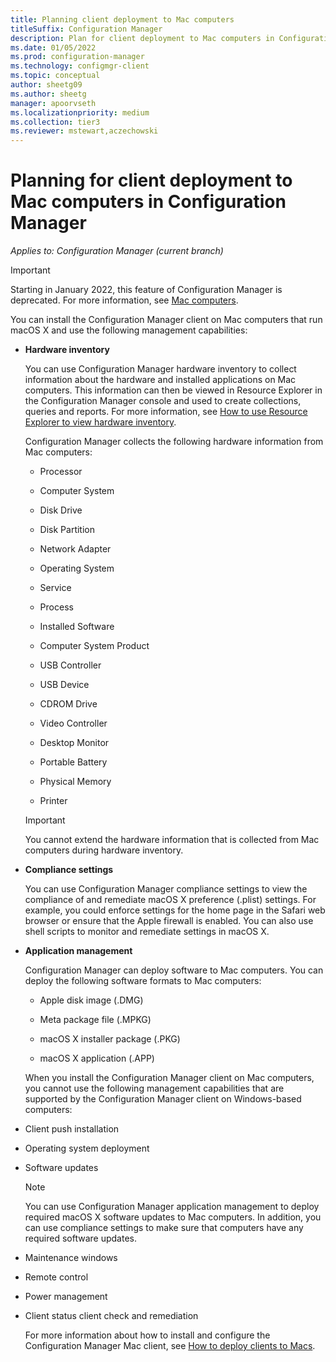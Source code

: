 ```yaml
---
title: Planning client deployment to Mac computers
titleSuffix: Configuration Manager
description: Plan for client deployment to Mac computers in Configuration Manager.
ms.date: 01/05/2022
ms.prod: configuration-manager
ms.technology: configmgr-client
ms.topic: conceptual
author: sheetg09
ms.author: sheetg
manager: apoorvseth
ms.localizationpriority: medium
ms.collection: tier3
ms.reviewer: mstewart,aczechowski
---
```

# Planning for client deployment to Mac computers in Configuration Manager

*Applies to: Configuration Manager (current branch)*

> [!IMPORTANT]
> Starting in January 2022, this feature of Configuration Manager is deprecated.<!-- 12927803 --> For more information, see [Mac computers](../../../plan-design/configs/supported-operating-systems-for-clients-and-devices.md#mac-computers).

You can install the Configuration Manager client on Mac computers that run macOS X and use the following management capabilities:  

- **Hardware inventory**  

   You can use Configuration Manager hardware inventory to collect information about the hardware and installed applications on Mac computers. This information can then be viewed in Resource Explorer in the Configuration Manager console and used to create collections, queries and reports. For more information, see [How to use Resource Explorer to view hardware inventory](../../../../core/clients/manage/inventory/use-resource-explorer-to-view-hardware-inventory.md).  

   Configuration Manager collects the following hardware information from Mac computers:  

  -   Processor  

  -   Computer System  

  -   Disk Drive  

  -   Disk Partition  

  -   Network Adapter  

  -   Operating System  

  -   Service  

  -   Process  

  -   Installed Software  

  -   Computer System Product  

  -   USB Controller  

  -   USB Device  

  -   CDROM Drive  

  -   Video Controller  

  -   Desktop Monitor  

  -   Portable Battery  

  -   Physical Memory  

  -   Printer  

  > [!IMPORTANT]  
  >  You cannot extend the hardware information that is collected from Mac computers during hardware inventory.  

- **Compliance settings**  

   You can use Configuration Manager compliance settings to view the compliance of and remediate macOS X preference (.plist) settings. For example, you could enforce settings for the home page in the Safari web browser or ensure that the Apple firewall is enabled. You can also use shell scripts to monitor and remediate settings in macOS X.

- **Application management**  

   Configuration Manager can deploy software to Mac computers. You can deploy the following software formats to Mac computers:  

  - Apple disk image (.DMG)

  - Meta package file (.MPKG)

  - macOS X installer package (.PKG)

  - macOS X application (.APP)

  When you install the Configuration Manager client on Mac computers, you cannot use the following management capabilities that are supported by the Configuration Manager client on Windows-based computers:  

- Client push installation  

- Operating system deployment  

- Software updates  

  > [!NOTE]  
  >  You can use Configuration Manager application management to deploy required macOS X software updates to Mac computers. In addition, you can use compliance settings to make sure that computers have any required software updates.  

- Maintenance windows  

- Remote control  

- Power management  

- Client status client check and remediation  

  For more information about how to install and configure the Configuration Manager Mac client, see [How to deploy clients to Macs](../../../../core/clients/deploy/deploy-clients-to-macs.md).
